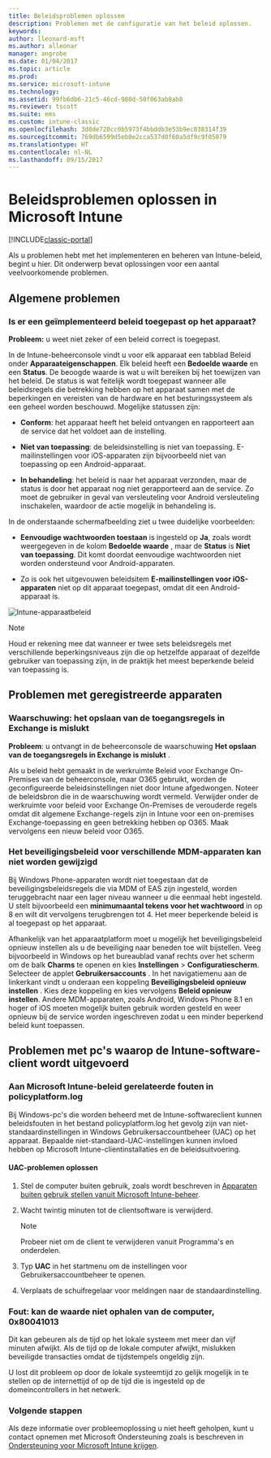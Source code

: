 ```yaml
---
title: Beleidsproblemen oplossen
description: Problemen met de configuratie van het beleid oplossen.
keywords: 
author: lleonard-msft
ms.author: alleonar
manager: angrobe
ms.date: 01/04/2017
ms.topic: article
ms.prod: 
ms.service: microsoft-intune
ms.technology: 
ms.assetid: 99fb6db6-21c5-46cd-980d-50f063ab8ab8
ms.reviewer: tscott
ms.suite: ems
ms.custom: intune-classic
ms.openlocfilehash: 3d8de720cc0b5973f4bbddb3e53b9ec838314f39
ms.sourcegitcommit: 769db6599d5eb0e2cca537d0f60a5df9c9f05079
ms.translationtype: HT
ms.contentlocale: nl-NL
ms.lasthandoff: 09/15/2017
---
```

# <a name="troubleshoot-policies-in-microsoft-intune"></a>Beleidsproblemen oplossen in Microsoft Intune

[!INCLUDE[classic-portal](../includes/classic-portal.md)]

Als u problemen hebt met het implementeren en beheren van Intune-beleid, begint u hier. Dit onderwerp bevat oplossingen voor een aantal veelvoorkomende problemen.

## <a name="general-issues"></a>Algemene problemen

### <a name="was-a-deployed-policy-applied-to-the-device"></a>Is er een geïmplementeerd beleid toegepast op het apparaat?
**Probleem:** u weet niet zeker of een beleid correct is toegepast.

In de Intune-beheerconsole vindt u voor elk apparaat een tabblad Beleid onder **Apparaateigenschappen**. Elk beleid heeft een **Bedoelde waarde** en een **Status**. De beoogde waarde is wat u wilt bereiken bij het toewijzen van het beleid. De status is wat feitelijk wordt toegepast wanneer alle beleidsregels die betrekking hebben op het apparaat samen met de beperkingen en vereisten van de hardware en het besturingssysteem als een geheel worden beschouwd. Mogelijke statussen zijn:

-   **Conform**: het apparaat heeft het beleid ontvangen en rapporteert aan de service dat het voldoet aan de instelling.

-   **Niet van toepassing**: de beleidsinstelling is niet van toepassing. E-mailinstellingen voor iOS-apparaten zijn bijvoorbeeld niet van toepassing op een Android-apparaat.

-   **In behandeling**: het beleid is naar het apparaat verzonden, maar de status is door het apparaat nog niet gerapporteerd aan de service. Zo moet de gebruiker in geval van versleuteling voor Android versleuteling inschakelen, waardoor de actie mogelijk in behandeling is.

In de onderstaande schermafbeelding ziet u twee duidelijke voorbeelden:

-   **Eenvoudige wachtwoorden toestaan** is ingesteld op **Ja**, zoals wordt weergegeven in de kolom **Bedoelde waarde** , maar de **Status** is **Niet van toepassing**. Dit komt doordat eenvoudige wachtwoorden niet worden ondersteund voor Android-apparaten.

-   Zo is ook het uitgevouwen beleidsitem **E-mailinstellingen voor iOS-apparaten** niet op dit apparaat toegepast, omdat dit een Android-apparaat is.

![Intune-apparaatbeleid](../media/Intune-Device-Policy-v.2.jpg)

> [!NOTE]
> Houd er rekening mee dat wanneer er twee sets beleidsregels met verschillende beperkingsniveaus zijn die op hetzelfde apparaat of dezelfde gebruiker van toepassing zijn, in de praktijk het meest beperkende beleid van toepassing is.


## <a name="issues-with-enrolled-devices"></a>Problemen met geregistreerde apparaten

### <a name="alert-saving-of-access-rules-to-exchange-has-failed"></a>Waarschuwing: het opslaan van de toegangsregels in Exchange is mislukt
**Probleem**: u ontvangt in de beheerconsole de waarschuwing **Het opslaan van de toegangsregels in Exchange is mislukt**  .

Als u beleid hebt gemaakt in de werkruimte Beleid voor Exchange On-Premises van de beheerconsole, maar O365 gebruikt, worden de geconfigureerde beleidsinstellingen niet door Intune afgedwongen. Noteer de beleidsbron die in de waarschuwing wordt vermeld.  Verwijder onder de werkruimte voor beleid voor Exchange On-Premises de verouderde regels omdat dit algemene Exchange-regels zijn in Intune voor een on-premises Exchange-toepassing en geen betrekking hebben op O365. Maak vervolgens een nieuw beleid voor O365.

### <a name="cannot-change-security-policy-for-various-enrolled-devices"></a>Het beveiligingsbeleid voor verschillende MDM-apparaten kan niet worden gewijzigd
Bij Windows Phone-apparaten wordt niet toegestaan dat de beveiligingsbeleidsregels die via MDM of EAS zijn ingesteld, worden teruggebracht naar een lager niveau wanneer u die eenmaal hebt ingesteld. U stelt bijvoorbeeld een **minimumaantal tekens voor het wachtwoord** in op 8 en wilt dit vervolgens terugbrengen tot 4. Het meer beperkende beleid is al toegepast op het apparaat.

Afhankelijk van het apparaatplatform moet u mogelijk het beveiligingsbeleid opnieuw instellen als u de beveiliging naar beneden toe wilt bijstellen.
Veeg bijvoorbeeld in Windows op het bureaublad vanaf rechts over het scherm om de balk **Charms** te openen en kies **Instellingen** &gt; **Configuratiescherm**.  Selecteer de applet **Gebruikersaccounts** .
In het navigatiemenu aan de linkerkant vindt u onderaan een koppeling **Beveiligingsbeleid opnieuw instellen** . Kies deze koppeling en kies vervolgens **Beleid opnieuw instellen**.
Andere MDM-apparaten, zoals Android, Windows Phone 8.1 en hoger of iOS moeten mogelijk buiten gebruik worden gesteld en weer opnieuw bij de service worden ingeschreven zodat u een minder beperkend beleid kunt toepassen.

## <a name="issues-with-pcs-that-run-the-intune-software-client"></a>Problemen met pc's waarop de Intune-software-client wordt uitgevoerd

### <a name="microsoft-intune-policy-related-errors-in-policyplatformlog"></a>Aan Microsoft Intune-beleid gerelateerde fouten in policyplatform.log
Bij Windows-pc's die worden beheerd met de Intune-softwareclient kunnen beleidsfouten in het bestand policyplatform.log het gevolg zijn van niet-standaardinstellingen in Windows Gebruikersaccountbeheer (UAC) op het apparaat. Bepaalde niet-standaard-UAC-instellingen kunnen invloed hebben op Microsoft Intune-clientinstallaties en de beleidsuitvoering.

#### <a name="to-resolve-uac-issues"></a>UAC-problemen oplossen

1.  Stel de computer buiten gebruik, zoals wordt beschreven in [Apparaten buiten gebruik stellen vanuit Microsoft Intune-beheer](/intune-classic/deploy-use/retire-devices-from-microsoft-intune-management).

2.  Wacht twintig minuten tot de clientsoftware is verwijderd.

    > [!NOTE]
    > Probeer niet om de client te verwijderen vanuit Programma's en onderdelen.

3.  Typ **UAC** in het startmenu om de instellingen voor Gebruikersaccountbeheer te openen.

4.  Verplaats de schuifregelaar voor meldingen naar de standaardinstelling.

### <a name="error-cannot-obtain-the-value-from-the-computer-0x80041013"></a>Fout: kan de waarde niet ophalen van de computer, 0x80041013
Dit kan gebeuren als de tijd op het lokale systeem met meer dan vijf minuten afwijkt. Als de tijd op de lokale computer afwijkt, mislukken beveiligde transacties omdat de tijdstempels ongeldig zijn.

U lost dit probleem op door de lokale systeemtijd zo gelijk mogelijk in te stellen op de internettijd of op de tijd die is ingesteld op de domeincontrollers in het netwerk.








### <a name="next-steps"></a>Volgende stappen
Als deze informatie over probleemoplossing u niet heeft geholpen, kunt u contact opnemen met Microsoft Ondersteuning zoals is beschreven in [Ondersteuning voor Microsoft Intune krijgen](how-to-get-support-for-microsoft-intune.md).
